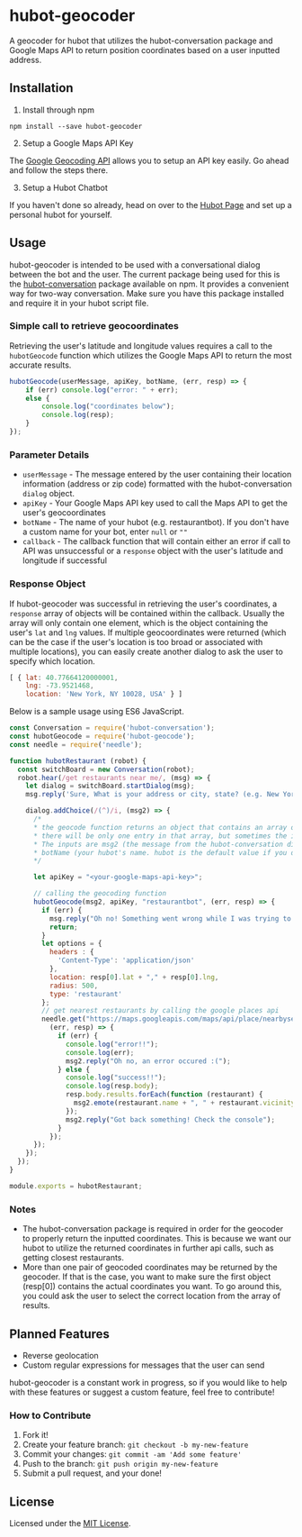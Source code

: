 # hubot-geocoder
A geocoder for hubot that utilizes the hubot-conversation package and Google Maps API to return position coordinates based on a user inputted address.

## Installation

1. Install through npm

```
npm install --save hubot-geocoder
```
2. Setup a Google Maps API Key

The [Google Geocoding API](https://developers.google.com/maps/documentation/geocoding/get-api-key) allows you to setup an API key easily. Go ahead and follow the steps there.

3. Setup a Hubot Chatbot

If you haven't done so already, head on over to the [Hubot Page](https://hubot.github.com) and set up a personal hubot for yourself.

## Usage

hubot-geocoder is intended to be used with a conversational dialog between the bot and the user. The current package being used for this is the [hubot-conversation](https://www.npmjs.com/package/hubot-conversation) package available on npm. It provides a convenient way for two-way conversation. Make sure you have this package installed and require it in your hubot script file. 

### Simple call to retrieve geocoordinates

Retrieving the user's latitude and longitude values requires a call to the `hubotGeocode` function which utilizes the Google Maps API to return the most accurate results.

```javascript
hubotGeocode(userMessage, apiKey, botName, (err, resp) => {
	if (err) console.log("error: " + err);
	else {
		console.log("coordinates below");
		console.log(resp);
	}
});
```
### Parameter Details

* `userMessage` - The message entered by the user containing their location information (address or zip code) formatted with the hubot-conversation `dialog` object.
* `apiKey` - Your Google Maps API key used to call the Maps API to get the user's geocoordinates
* `botName` - The name of your hubot (e.g. restaurantbot). If you don't have a custom name for your bot, enter `null` or `""`
* `callback` - The callback function that will contain either an error if call to API was unsuccessful or a `response` object with the user's latitude and longitude if successful

### Response Object

If hubot-geocoder was successful in retrieving the user's coordinates, a `response` array of objects will be contained within the callback. Usually the array will only contain one element, which is the object containing the user's `lat` and `lng` values. If multiple geocoordinates were returned (which can be the case if the user's location is too broad or associated with multiple locations), you can easily create another dialog to ask the user to specify which location.

```javascript
[ { lat: 40.77664120000001,
    lng: -73.9521468,
    location: 'New York, NY 10028, USA' } ]
``` 

Below is a sample usage using ES6 JavaScript.

```javascript
const Conversation = require('hubot-conversation');
const hubotGeocode = require('hubot-geocode');
const needle = require('needle');

function hubotRestaurant (robot) {
  const switchBoard = new Conversation(robot);
  robot.hear(/get restaurants near me/, (msg) => {
    let dialog = switchBoard.startDialog(msg);
    msg.reply('Sure, What is your address or city, state? (e.g. New York, NY or 132 Main St, New York, NY)');

    dialog.addChoice(/(^)/i, (msg2) => {
      /*
      * the geocode function returns an object that contains an array of latitudes and longitudes. In most cases,
      * there will be only one entry in that array, but sometimes the inputted location may return more than one pair of coordinates.
      * The inputs are msg2 (the message from the hubot-conversation dialog function), apiKey (your google maps api key),
      * botName (your hubot's name. hubot is the default value if you don't have a custom bot set up.)
      */

      let apiKey = "<your-google-maps-api-key>";

      // calling the geocoding function
      hubotGeocode(msg2, apiKey, "restaurantbot", (err, resp) => {
        if (err) {
          msg.reply("Oh no! Something went wrong while I was trying to get your coordinates. Check back in a bit, I'll get on it!");
          return;
        }
        let options = {
          headers : {
            'Content-Type': 'application/json'
          },
          location: resp[0].lat + "," + resp[0].lng,
          radius: 500,
          type: 'restaurant'
        };
        // get nearest restaurants by calling the google places api
        needle.get("https://maps.googleapis.com/maps/api/place/nearbysearch/json?location="+options.location+"&radius=5000&type=restaurant&key="+apiKey,
          (err, resp) => {
            if (err) {
              console.log("error!!");
              console.log(err);
              msg2.reply("Oh no, an error occured :(");
            } else {
              console.log("success!!");
              console.log(resp.body);
              resp.body.results.forEach(function (restaurant) {
                msg2.emote(restaurant.name + ", " + restaurant.vicinity);
              });
              msg2.reply("Got back something! Check the console");
            }
          });
      });
    });
  });
}

module.exports = hubotRestaurant;
```

### Notes
* The hubot-conversation package is required in order for the geocoder to properly return the inputted coordinates. This is because we want our hubot to utilize the returned coordinates in further api calls, such as getting closest restaurants.
* More than one pair of geocoded coordinates may be returned by the geocoder. If that is the case, you want to make sure the first object (resp[0]) contains the actual coordinates you want. To go around this, you could ask the user to select the correct location from the array of results.

## Planned Features

* Reverse geolocation
* Custom regular expressions for messages that the user can send

hubot-geocoder is a constant work in progress, so if you would like to help with these features or suggest a custom feature, feel free to contribute!

### How to Contribute

1. Fork it!
2. Create your feature branch: `git checkout -b my-new-feature`
3. Commit your changes: `git commit -am 'Add some feature'`
4. Push to the branch: `git push origin my-new-feature`
5. Submit a pull request, and your done!

## License

Licensed under the [MIT License](./LICENSE.md).